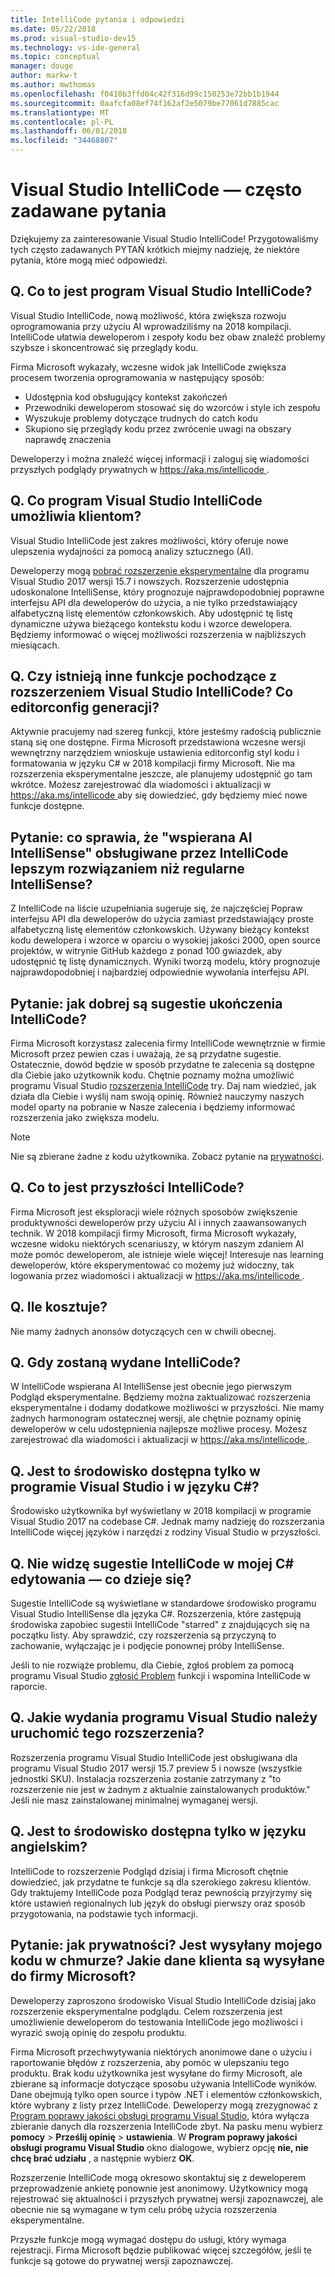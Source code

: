 ```yaml
---
title: IntelliCode pytania i odpowiedzi
ms.date: 05/22/2018
ms.prod: visual-studio-dev15
ms.technology: vs-ide-general
ms.topic: conceptual
manager: douge
author: markw-t
ms.author: mwthomas
ms.openlocfilehash: f0410b3ffd04c42f316d99c150253e72bb1b1944
ms.sourcegitcommit: 0aafcfa08ef74f162af2e5079be77061d7885cac
ms.translationtype: MT
ms.contentlocale: pl-PL
ms.lasthandoff: 06/01/2018
ms.locfileid: "34468807"
---
```

# Visual Studio IntelliCode — często zadawane pytania

Dziękujemy za zainteresowanie Visual Studio IntelliCode! Przygotowaliśmy tych często zadawanych PYTAŃ krótkich miejmy nadzieję, że niektóre pytania, które mogą mieć odpowiedzi.

## Q. Co to jest program Visual Studio IntelliCode?

Visual Studio IntelliCode, nową możliwość, która zwiększa rozwoju oprogramowania przy użyciu AI wprowadziliśmy na 2018 kompilacji. IntelliCode ułatwia deweloperom i zespoły kodu bez obaw znaleźć problemy szybsze i skoncentrować się przeglądy kodu.

Firma Microsoft wykazały, wczesne widok jak IntelliCode zwiększa procesem tworzenia oprogramowania w następujący sposób:

- Udostępnia kod obsługujący kontekst zakończeń
- Przewodniki deweloperom stosować się do wzorców i style ich zespołu
- Wyszukuje problemy dotyczące trudnych do catch kodu
- Skupiono się przeglądy kodu przez zwrócenie uwagi na obszary naprawdę znaczenia

Deweloperzy i można znaleźć więcej informacji i zaloguj się wiadomości przyszłych podglądy prywatnych w [ https://aka.ms/intellicode ](https://aka.ms/intellicode).

## Q. Co program Visual Studio IntelliCode umożliwia klientom?

Visual Studio IntelliCode jest zakres możliwości, który oferuje nowe ulepszenia wydajności za pomocą analizy sztucznego (AI).

Deweloperzy mogą [pobrać rozszerzenie eksperymentalne](https://go.microsoft.com/fwlink/?linkid=872707) dla programu Visual Studio 2017 wersji 15.7 i nowszych. Rozszerzenie udostępnia udoskonalone IntelliSense, który prognozuje najprawdopodobniej poprawne interfejsu API dla deweloperów do użycia, a nie tylko przedstawiający alfabetyczną listę elementów członkowskich. Aby udostępnić tę listę dynamiczne używa bieżącego kontekstu kodu i wzorce dewelopera. Będziemy informować o więcej możliwości rozszerzenia w najbliższych miesiącach.

## Q. Czy istnieją inne funkcje pochodzące z rozszerzeniem Visual Studio IntelliCode? Co editorconfig generacji?

Aktywnie pracujemy nad szereg funkcji, które jesteśmy radością publicznie staną się one dostępne. Firma Microsoft przedstawiona wczesne wersji wewnętrzny narzędziem wnioskuje ustawienia editorconfig styl kodu i formatowania w języku C# w 2018 kompilacji firmy Microsoft. Nie ma rozszerzenia eksperymentalne jeszcze, ale planujemy udostępnić go tam wkrótce. Możesz zarejestrować dla wiadomości i aktualizacji w [ https://aka.ms/intellicode ](https://aka.ms/intellicode) aby się dowiedzieć, gdy będziemy mieć nowe funkcje dostępne.

## Pytanie: co sprawia, że "wspierana AI IntelliSense" obsługiwane przez IntelliCode lepszym rozwiązaniem niż regularne IntelliSense?

Z IntelliCode na liście uzupełniania sugeruje się, że najczęściej Popraw interfejsu API dla deweloperów do użycia zamiast przedstawiający proste alfabetyczną listę elementów członkowskich. Używany bieżący kontekst kodu dewelopera i wzorce w oparciu o wysokiej jakości 2000, open source projektów, w witrynie GitHub każdego z ponad 100 gwiazdek, aby udostępnić tę listę dynamicznych. Wyniki tworzą modelu, który prognozuje najprawdopodobniej i najbardziej odpowiednie wywołania interfejsu API.

## Pytanie: jak dobrej są sugestie ukończenia IntelliCode?

Firma Microsoft korzystasz zalecenia firmy IntelliCode wewnętrznie w firmie Microsoft przez pewien czas i uważają, że są przydatne sugestie. Ostatecznie, dowód będzie w sposób przydatne te zalecenia są dostępne dla Ciebie jako użytkownik kodu. Chętnie poznamy można umożliwić programu Visual Studio [rozszerzenia IntelliCode](https://go.microsoft.com/fwlink/?linkid=872707) try. Daj nam wiedzieć, jak działa dla Ciebie i wyślij nam swoją opinię. Również nauczymy naszych model oparty na pobranie w Nasze zalecenia i będziemy informować rozszerzenia jako zwiększa modelu.

> [!NOTE]
> Nie są zbierane żadne z kodu użytkownika. Zobacz pytanie na [prywatności](#privacy).

## Q. Co to jest przyszłości IntelliCode?

Firma Microsoft jest eksploracji wiele różnych sposobów zwiększenie produktywności deweloperów przy użyciu AI i innych zaawansowanych technik. W 2018 kompilacji firmy Microsoft, firma Microsoft wykazały, wczesne widoku niektórych scenariuszy, w którym naszym zdaniem AI może pomóc deweloperom, ale istnieje wiele więcej! Interesuje nas learning deweloperów, które eksperymentować co możemy już widoczny, tak logowania przez wiadomości i aktualizacji w [ https://aka.ms/intellicode ](https://aka.ms/intellicode).

## Q. Ile kosztuje?

Nie mamy żadnych anonsów dotyczących cen w chwili obecnej.

## Q. Gdy zostaną wydane IntelliCode?

W IntelliCode wspierana AI IntelliSense jest obecnie jego pierwszym Podgląd eksperymentalne. Będziemy można zaktualizować rozszerzenia eksperymentalne i dodamy dodatkowe możliwości w przyszłości. Nie mamy żadnych harmonogram ostatecznej wersji, ale chętnie poznamy opinię deweloperów w celu udostępnienia najlepsze możliwe procesy. Możesz zarejestrować dla wiadomości i aktualizacji w [ https://aka.ms/intellicode ](https://aka.ms/intellicode).

## Q. Jest to środowisko dostępna tylko w programie Visual Studio i w języku C#?

Środowisko użytkownika był wyświetlany w 2018 kompilacji w programie Visual Studio 2017 na codebase C#. Jednak mamy nadzieję do rozszerzania IntelliCode więcej języków i narzędzi z rodziny Visual Studio w przyszłości.

## Q. <a name="whynointellisense"/> Nie widzę sugestie IntelliCode w mojej C# edytowania — co dzieje się?

Sugestie IntelliCode są wyświetlane w standardowe środowisko programu Visual Studio IntelliSense dla języka C#. Rozszerzenia, które zastępują środowiska zapobiec sugestii IntelliCode "starred" z znajdujących się na początku listy. Aby sprawdzić, czy rozszerzenia są przyczyną to zachowanie, wyłączając je i podjęcie ponownej próby IntelliSense.

Jeśli to nie rozwiąże problemu, dla Ciebie, zgłoś problem za pomocą programu Visual Studio [zgłosić Problem](https://docs.microsoft.com/en-us/visualstudio/ide/how-to-report-a-problem-with-visual-studio-2017) funkcji i wspomina IntelliCode w raporcie.

## Q. Jakie wydania programu Visual Studio należy uruchomić tego rozszerzenia?

Rozszerzenia programu Visual Studio IntelliCode jest obsługiwana dla programu Visual Studio 2017 wersji 15.7 preview 5 i nowsze (wszystkie jednostki SKU). Instalacja rozszerzenia zostanie zatrzymany z "to rozszerzenie nie jest w żadnym z aktualnie zainstalowanych produktów." Jeśli nie masz zainstalowanej minimalnej wymaganej wersji.

## Q. Jest to środowisko dostępna tylko w języku angielskim?

IntelliCode to rozszerzenie Podgląd dzisiaj i firma Microsoft chętnie dowiedzieć, jak przydatne te funkcje są dla szerokiego zakresu klientów. Gdy traktujemy IntelliCode poza Podgląd teraz pewnością przyjrzymy się które ustawień regionalnych lub język do obsługi pierwszy oraz sposób przygotowania, na podstawie tych informacji.

## <a name="privacy"/> Pytanie: jak prywatności? Jest wysyłany mojego kodu w chmurze? Jakie dane klienta są wysyłane do firmy Microsoft?

Deweloperzy zaproszono środowisko Visual Studio IntelliCode dzisiaj jako rozszerzenie eksperymentalne podglądu. Celem rozszerzenia jest umożliwienie deweloperom do testowania IntelliCode jego możliwości i wyrazić swoją opinię do zespołu produktu.

Firma Microsoft przechwytywania niektórych anonimowe dane o użyciu i raportowanie błędów z rozszerzenia, aby pomóc w ulepszaniu tego produktu. Brak kodu użytkownika jest wysyłane do firmy Microsoft, ale zbierane są informacje dotyczące sposobu używania IntelliCode wyników. Dane obejmują tylko open source i typów .NET i elementów członkowskich, które wybrany z listy przez IntelliCode. Deweloperzy mogą zrezygnować z [Program poprawy jakości obsługi programu Visual Studio](../../ide/visual-studio-experience-improvement-program.md), która wyłącza zbieranie danych dla rozszerzenia IntelliCode zbyt. Na pasku menu wybierz **pomocy** > **Prześlij opinię** > **ustawienia**. W **Program poprawy jakości obsługi programu Visual Studio** okno dialogowe, wybierz opcję **nie, nie chcę brać udziału** , a następnie wybierz **OK**.

Rozszerzenie IntelliCode mogą okresowo skontaktuj się z deweloperem przeprowadzenie ankietę ponownie jest anonimowy. Użytkownicy mogą rejestrować się aktualności i przyszłych prywatnej wersji zapoznawczej, ale obecnie nie są wymagane w tym celu próbę użycia rozszerzenia eksperymentalne.

Przyszłe funkcje mogą wymagać dostępu do usługi, który wymaga rejestracji. Firma Microsoft będzie publikować więcej szczegółów, jeśli te funkcje są gotowe do prywatnej wersji zapoznawczej.
